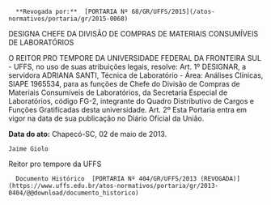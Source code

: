       **Revogada por:**  [PORTARIA Nº 68/GR/UFFS/2015](/atos-normativos/portaria/gr/2015-0068) 

   DESIGNA CHEFE DA DIVISÃO DE COMPRAS DE MATERIAIS CONSUMÍVEIS DE LABORATÓRIOS  

O REITOR PRO TEMPORE DA UNIVERSIDADE FEDERAL DA FRONTEIRA SUL - UFFS, no uso de suas atribuições legais, resolve: Art. 1º DESIGNAR, a servidora ADRIANA SANTI, Técnica de Laboratório - Área: Análises Clínicas, SIAPE 1965534, para as funções de Chefe do Divisão de Compras de Materiais Consumíveis de Laboratórios, da Secretaria Especial de Laboratórios, código FG-2, integrante do Quadro Distributivo de Cargos e Funções Gratificadas desta universidade. Art. 2º Esta Portaria entra em vigor na data de sua publicação no Diário Oficial da União.

   **Data do ato:** Chapecó-SC, 02 de maio de 2013.   
 

    Jaime Giolo   
 Reitor pro tempore da UFFS 

      Documento Histórico  [PORTARIA Nº 404/GR/UFFS/2013 (REVOGADA)](https://www.uffs.edu.br/atos-normativos/portaria/gr/2013-0404/@@download/documento_historico)     
      